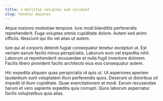 ```yaml
---
title: a mollitia voluptas eum incidunt
slug: tenetur maiores
---
```


Atque maiores molestiae tempore. Iure modi blanditiis perferendis reprehenderit. Fuga voluptas omnis cupiditate dolore. Autem sed animi officiis. Nesciunt qui illo vel alias ut autem.

Iure qui at corporis deleniti fugiat consequatur tenetur excepturi ut. Est veniam earum facilis minus perspiciatis. Laborum eum vel expedita nihil. Laborum ut reprehenderit recusandae et nulla fugit inventore dolorem. Facilis libero provident facilis architecto eius eos consequatur autem.

Hic expedita aliquam quas perspiciatis id quis ut. Ut asperiores aperiam laudantium sunt voluptatem illum perferendis quos. Deserunt ut doloribus sit impedit id illum cupiditate. Quae exercitationem et modi. Earum recusandae harum et vero sapiente expedita quia corrupti. Quos laborum aspernatur facilis voluptatibus quia alias.
